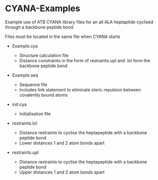 # CYANA-Examples
Example use of ATB CYANA library files for an all ALA heptaptide cyclised through a backbone peptide bond

Files must be located in the same file when CYANA starts

  - Example.cya
      - Structure calculation file
      - Distance constraints in the form of restraints.upl and .lol form the backbone peptide bond
     
   - Example.seq
      - Sequence file
      - Includes link statement to eliminate steric repulsion between covalently bound atoms

  - init.cya
      - Initialisation file

  - restraints.lol
      - Distance restraints to cyclise the heptapeptide with a backbone peptide bond
      - Lower distances 1 and 2 atom bonds apart 

  - restraints.upl
      - Distance restraints to cyclise the heptapeptide with a backbone peptide bond
      - Upper distances 1 and 2 atom bonds apart 
